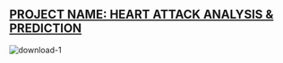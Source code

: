 ##                     [PROJECT NAME: HEART ATTACK ANALYSIS & PREDICTION](https://github.com/PriyaModhave/EduBridge-Data-Analytics/blob/main/Final%20Project/Heart%20Attack%20Analysis%20and%20Prediction/HEART%20ATTACK%20ANALYSIS%20%26%20PREDICTION.ipynb)
![download-_1_](https://user-images.githubusercontent.com/98824713/177101770-8528f268-e63c-4f24-aba9-fa4d2ec73732.jpg)



